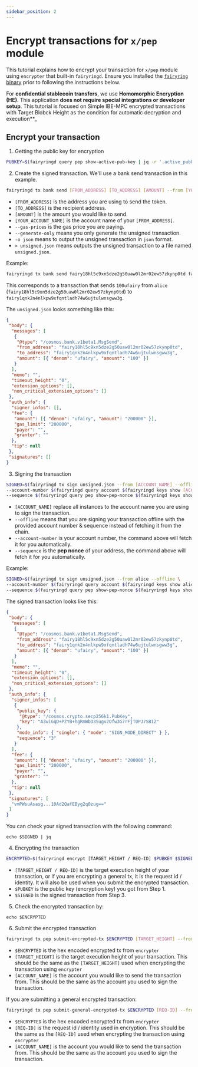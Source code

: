 ```yaml
---
sidebar_position: 2
---
```


# Encrypt transactions for `x/pep` module

This tutorial explains how to encrypt your transaction for `x/pep` module using `encrypter` that built-in `fairyringd`.
Ensure you installed the [`fairyring` binary](../running-a-node/installation.md) prior to following the instructions below.

For **confidential stablecoin transfers**, we use **Homomorphic Encryption (HE)**. This application **does not require special integrations or developer setup**. This tutorial is focused on Simple IBE-MPC encrypted transactions with Target Blobck Height as the condition for automatic decryption and execution**_

## Encrypt your transaction

1. Getting the public key for encryption

```bash
PUBKEY=$(fairyringd query pep show-active-pub-key | jq -r '.active_pubkey.public_key')
```

2. Create the signed transaction. We'll use a bank send transaction in this example.

```bash
fairyringd tx bank send [FROM_ADDRESS] [TO_ADDRESS] [AMOUNT] --from [YOUR_ACCOUNT_NAME] --gas-prices 1ufairy --generate-only -o json -y > unsigned.json
```

- `[FROM_ADDRESS]` is the address you are using to send the token.
- `[TO_ADDRESS]` is the recipient address.
- `[AMOUNT]` is the amount you would like to send.
- `[YOUR_ACCOUNT_NAME]` is the account name of your `[FROM_ADDRESS]`.
- `--gas-prices` is the gas price you are paying.
- `--generate-only` means you only generate the unsigned transaction.
- `-o json` means to output the unsigned transaction in `json` format.
- `> unsigned.json` means outputs the unsigned transaction to a file named `unsigned.json`.

Example:

```bash
fairyringd tx bank send fairy18hl5c9xn5dze2g50uaw0l2mr02ew57zkynp0td fairy1qnk2n4nlkpw9xfqntladh74w6ujtulwnsgww3g 100ufairy --from alice --gas-prices 1ufairy --generate-only -o json -y > unsigned.json
```

This corresponds to a transaction that sends `100ufairy` from `alice` (`fairy18hl5c9xn5dze2g50uaw0l2mr02ew57zkynp0td`) to `fairy1qnk2n4nlkpw9xfqntladh74w6ujtulwnsgww3g`.

The `unsigned.json` looks something like this:

```json
{
 "body": {
  "messages": [
   {
    "@type": "/cosmos.bank.v1beta1.MsgSend",
    "from_address": "fairy18hl5c9xn5dze2g50uaw0l2mr02ew57zkynp0td",
    "to_address": "fairy1qnk2n4nlkpw9xfqntladh74w6ujtulwnsgww3g",
    "amount": [{ "denom": "ufairy", "amount": "100" }]
   }
  ],
  "memo": "",
  "timeout_height": "0",
  "extension_options": [],
  "non_critical_extension_options": []
 },
 "auth_info": {
  "signer_infos": [],
  "fee": {
   "amount": [{ "denom": "ufairy", "amount": "200000" }],
   "gas_limit": "200000",
   "payer": "",
   "granter": ""
  },
  "tip": null
 },
 "signatures": []
}
```

3. Signing the transaction

```bash
SIGNED=$(fairyringd tx sign unsigned.json --from [ACCOUNT_NAME] --offline \
--account-number $(fairyringd query account $(fairyringd keys show [ACCOUNT_NAME] -a) -o json | jq -r '.account_number') \
--sequence $(fairyringd query pep show-pep-nonce $(fairyringd keys show [ACCOUNT_NAME] -a) -o json | jq -r '.pepNonce.nonce'))
```

- `[ACCOUNT_NAME]` replace all instances to the account name you are using to sign the transaction.
- `--offline` means that you are signing your transaction offline with the provided account number & sequence instead of fetching it from the chain.
- `--account-number` is your account number, the command above will fetch it for you automatically.
- `--sequence` is the **pep nonce** of your address, the command above will fetch it for you automatically.

Example:

```bash
SIGNED=$(fairyringd tx sign unsigned.json --from alice --offline \
--account-number $(fairyringd query account $(fairyringd keys show alice -a) -o json | jq -r '.account_number') \
--sequence $(fairyringd query pep show-pep-nonce $(fairyringd keys show alice -a) -o json | jq -r '.pepNonce.nonce'))
```

The signed transaction looks like this:

```json
{
 "body": {
  "messages": [
   {
    "@type": "/cosmos.bank.v1beta1.MsgSend",
    "from_address": "fairy18hl5c9xn5dze2g50uaw0l2mr02ew57zkynp0td",
    "to_address": "fairy1qnk2n4nlkpw9xfqntladh74w6ujtulwnsgww3g",
    "amount": [{ "denom": "ufairy", "amount": "100" }]
   }
  ],
  "memo": "",
  "timeout_height": "0",
  "extension_options": [],
  "non_critical_extension_options": []
 },
 "auth_info": {
  "signer_infos": [
   {
    "public_key": {
     "@type": "/cosmos.crypto.secp256k1.PubKey",
     "key": "A3wiGqD+PZYB+hgRmWbD3Sugv2Ofw3G7rFjT0PJ7SBIZ"
    },
    "mode_info": { "single": { "mode": "SIGN_MODE_DIRECT" } },
    "sequence": "3"
   }
  ],
  "fee": {
   "amount": [{ "denom": "ufairy", "amount": "200000" }],
   "gas_limit": "200000",
   "payer": "",
   "granter": ""
  },
  "tip": null
 },
 "signatures": [
  "vmPWsuAsasg...10Ad2QafEByg2q0zug=="
 ]
}
```

You can check your signed transaction with the following command:

`echo $SIGNED | jq`

4. Encrypting the transaction

```bash
ENCRYPTED=$(fairyringd encrypt [TARGET_HEIGHT / REQ-ID] $PUBKEY $SIGNED)
```

- `[TARGET_HEIGHT / REQ-ID]` is the target execution height of your transaction, or if you are encrypting a general tx, it is the request id / identity. It will also be used when you submit the encrypted transaction.
- `$PUBKEY` is the public key (encryption key) you got from Step 1.
- `$SIGNED` is the signed transaction from Step 3.

5. Check the encrypted transaction by:

`echo $ENCRYPTED`

6. Submit the encrypted transaction

```bash
fairyringd tx pep submit-encrypted-tx $ENCRYPTED [TARGET_HEIGHT] --from [ACCOUNT_NAME] --gas-prices 1ufairy -y
```

- `$ENCRYPTED` is the hex encoded encrypted tx from `encrypter`
- `[TARGET_HEIGHT]` is the target execution height of your transaction. This should be the same as the `[TARGET_HEIGHT]` used when encrypting the transaction using `encrypter`
- `[ACCOUNT_NAME]` is the account you would like to send the transaction from. This should be the same as the account you used to sign the transaction.

If you are submitting a general encrypted transaction:

```bash
fairyringd tx pep submit-general-encrypted-tx $ENCRYPTED [REQ-ID] --from [ACCOUNT_NAME] --gas-prices 1ufairy -y
```

- `$ENCRYPTED` is the hex encoded encrypted tx from `encrypter`
- `[REQ-ID]` is the request id / identity used in encryption. This should be the same as the `[REQ-ID]` used when encrypting the transaction using `encrypter`
- `[ACCOUNT_NAME]` is the account you would like to send the transaction from. This should be the same as the account you used to sign the transaction.
